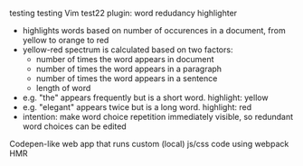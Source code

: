 testing testing Vim test22 plugin: word redudancy highlighter
- highlights words based on number of occurences in a document, from yellow to orange to red
- yellow-red spectrum is calculated based on two factors:
	- number of times the word appears in document
	- number of times the word appears in a paragraph
	- number of times the word appears in a sentence
	- length of word
- e.g. "the" appears frequently but is a short word. highlight: yellow
- e.g. "elegant" appears twice but is a long word. highlight: red
- intention: make word choice repetition immediately visible, so redundant word choices can be edited

Codepen-like web app that runs custom (local) js/css code using webpack HMR
